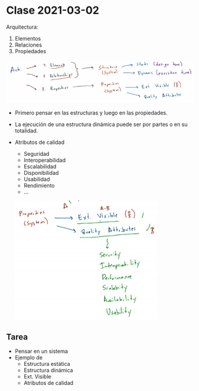 # Clase 2021-03-02

Arquitectura:

1. Elementos
2. Relaciones
3. Propiedades


![Arquitectura](images/002.png)


- Primero pensar en las estructuras y luego en las propiedades.
- La ejecución de una estructura dinámica puede ser por partes o en su totalidad.
- Atributos de calidad
  - Seguridad
  - Interoperabilidad
  - Escalabilidad
  - Disponibilidad
  - Usabilidad
  - Rendimiento
  - ...

  ![Propiedades](images/003.png)

## Tarea

- Pensar en un sistema
- Ejemplo de
  - Estructura estática
  - Estructura dinámica
  - Ext. Visible
  - Atributos de calidad